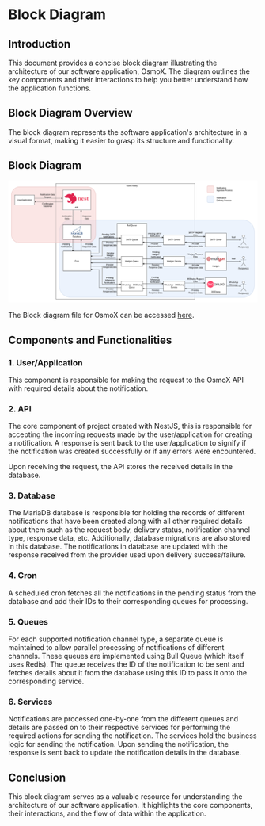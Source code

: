 # Block Diagram

## Introduction

This document provides a concise block diagram illustrating the architecture of our software application, OsmoX. The diagram outlines the key components and their interactions to help you better understand how the application functions.

## Block Diagram Overview

The block diagram represents the software application's architecture in a visual format, making it easier to grasp its structure and functionality.

## Block Diagram

![Block Diagram](./assets/OsmoX-block-diagram.png)

The Block diagram file for OsmoX can be accessed [here](#./assets/OsmoX-block-diagram.drawio).

## Components and Functionalities

### 1. User/Application

This component is responsible for making the request to the OsmoX API with required details about the notification.

### 2. API

The core component of project created with NestJS, this is responsible for accepting the incoming requests made by the user/application for creating a notification. A response is sent back to the user/application to signify if the notification was created successfully or if any errors were encountered.

Upon receiving the request, the API stores the received details in the database.

### 3. Database

The MariaDB database is responsible for holding the records of different notifications that have been created along with all other required details about them such as the request body, delivery status, notification channel type, response data, etc. Additionally, database migrations are also stored in this database. The notifications in database are updated with the response received from the provider used upon delivery success/failure.

### 4. Cron

A scheduled cron fetches all the notifications in the pending status from the database and add their IDs to their corresponding queues for processing.

### 5. Queues

For each supported notification channel type, a separate queue is maintained to allow parallel processing of notifications of different channels. These queues are implemented using Bull Queue (which itself uses Redis). The queue receives the ID of the notification to be sent and fetches details about it from the database using this ID to pass it onto the corresponding service.

### 6. Services

Notifications are processed one-by-one from the different queues and details are passed on to their respective services for performing the required actions for sending the notification. The services hold the business logic for sending the notification. Upon sending the notification, the response is sent back to update the notification details in the database.

## Conclusion

This block diagram serves as a valuable resource for understanding the architecture of our software application. It highlights the core components, their interactions, and the flow of data within the application.
